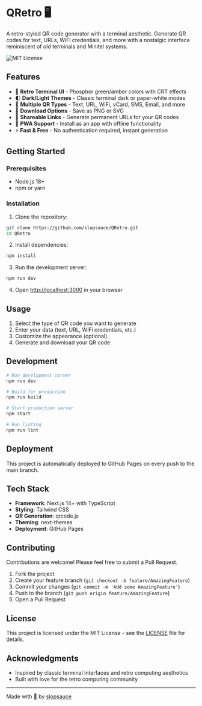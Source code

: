 # QRetro 🖥️

A retro-styled QR code generator with a terminal aesthetic. Generate QR codes for text, URLs, WiFi credentials, and more with a nostalgic interface reminiscent of old terminals and Minitel systems.

![MIT License](https://img.shields.io/badge/license-MIT-green.svg)

## Features

- 🎨 **Retro Terminal UI** - Phosphor green/amber colors with CRT effects
- 🌓 **Dark/Light Themes** - Classic terminal dark or paper-white modes
- 📱 **Multiple QR Types** - Text, URL, WiFi, vCard, SMS, Email, and more
- 💾 **Download Options** - Save as PNG or SVG
- 🔗 **Shareable Links** - Generate permanent URLs for your QR codes
- 📱 **PWA Support** - Install as an app with offline functionality
- ⚡ **Fast & Free** - No authentication required, instant generation

## Getting Started

### Prerequisites

- Node.js 18+ 
- npm or yarn

### Installation

1. Clone the repository:
```bash
git clone https://github.com/slopsauce/QRetro.git
cd QRetro
```

2. Install dependencies:
```bash
npm install
```

3. Run the development server:
```bash
npm run dev
```

4. Open [http://localhost:3000](http://localhost:3000) in your browser

## Usage

1. Select the type of QR code you want to generate
2. Enter your data (text, URL, WiFi credentials, etc.)
3. Customize the appearance (optional)
4. Generate and download your QR code

## Development

```bash
# Run development server
npm run dev

# Build for production
npm run build

# Start production server
npm start

# Run linting
npm run lint
```

## Deployment

This project is automatically deployed to GitHub Pages on every push to the main branch.

## Tech Stack

- **Framework**: Next.js 14+ with TypeScript
- **Styling**: Tailwind CSS
- **QR Generation**: qrcode.js
- **Theming**: next-themes
- **Deployment**: GitHub Pages

## Contributing

Contributions are welcome! Please feel free to submit a Pull Request.

1. Fork the project
2. Create your feature branch (`git checkout -b feature/AmazingFeature`)
3. Commit your changes (`git commit -m 'Add some AmazingFeature'`)
4. Push to the branch (`git push origin feature/AmazingFeature`)
5. Open a Pull Request

## License

This project is licensed under the MIT License - see the [LICENSE](LICENSE) file for details.

## Acknowledgments

- Inspired by classic terminal interfaces and retro computing aesthetics
- Built with love for the retro computing community

---

Made with 💚 by [slopsauce](https://github.com/slopsauce)